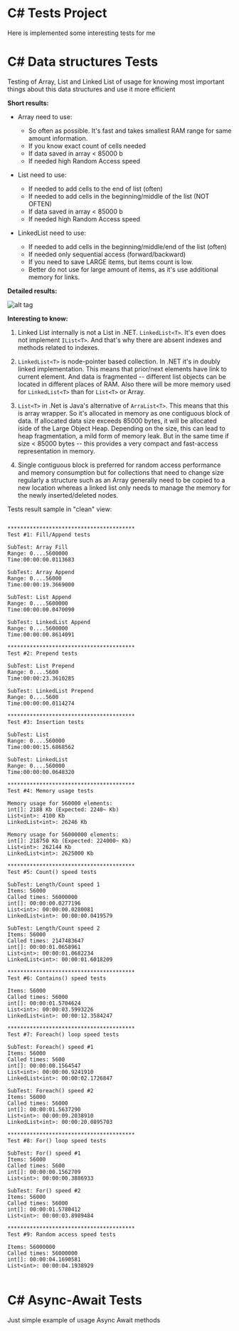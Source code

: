 ﻿# C# Tests Project

Here is implemented some interesting tests for me


# C#  Data structures Tests
Testing of Array, List and Linked List of usage for knowing most important things about this data structures and use it more efficient

**Short results:**

* Array need to use:
  * So often as possible. It's fast and takes smallest RAM range for same amount information.
  * If you know exact count of cells needed
  * If data saved in array < 85000 b
  * If needed high Random Access speed

* List need to use:
  * If needed to add cells to the end of list (often)
  * If needed to add cells in the beginning/middle of the list (NOT OFTEN)
  * If data saved in array < 85000 b
  * If needed high Random Access speed

* LinkedList need to use:
  * If needed to add cells in the beginning/middle/end of the list (often)
  * If needed only sequential access (forward/backward)
  * If you need to save LARGE items, but items count is low.
  * Better do not use for large amount of items, as it's use additional memory for links.


**Detailed results:**

![alt tag](https://i.stack.imgur.com/iBz6V.png)


**Interesting to know:**
1. Linked List internally is not a List in .NET. ```LinkedList<T>```. It's even does not implement ```IList<T>```. And that's why there are absent indexes and methods related to indexes.

2. ```LinkedList<T>``` is node-pointer based collection. In .NET it's in doubly linked implementation. This means that prior/next elements have link to current element. And data is fragmented -- different list objects can be located in different places of RAM. Also there will be more memory used for ```LinkedList<T>``` than for ```List<T>``` or Array.

3. ```List<T>``` in .Net is Java's alternative of ```ArraList<T>```. This means that this is array wrapper. So it's allocated in memory as one contiguous block of data. If allocated data size exceeds 85000 bytes, it will be allocated iside of the Large Object Heap. Depending on the size, this can lead to heap fragmentation, a mild form of memory leak. But in the same time if size < 85000 bytes -- this provides a very compact and fast-access representation in memory. 

4. Single contiguous block is preferred for random access performance and memory consumption but for collections that need to change size regularly a structure such as an Array generally need to be copied to a new location whereas a linked list only needs to manage the memory for the newly inserted/deleted nodes. 


Tests result sample in "clean" view:
```

****************************************
Test #1: Fill/Append tests

SubTest: Array Fill
Range: 0....5600000
Time:00:00:00.0113683

SubTest: Array Append
Range: 0....56000
Time:00:00:19.3669000

SubTest: List Append
Range: 0....5600000
Time:00:00:00.0470090

SubTest: LinkedList Append
Range: 0....5600000
Time:00:00:00.8614091

****************************************
Test #2: Prepend tests

SubTest: List Prepend
Range: 0....5600
Time:00:00:23.3610285

SubTest: LinkedList Prepend
Range: 0....5600
Time:00:00:00.0114274

****************************************
Test #3: Insertion tests

SubTest: List
Range: 0....560000
Time:00:00:15.6868562

SubTest: LinkedList
Range: 0....560000
Time:00:00:00.0648320

****************************************
Test #4: Memory usage tests

Memory usage for 560000 elements:
int[]: 2188 Kb (Expected: 2240~ Kb)
List<int>: 4100 Kb
LinkedList<int>: 26246 Kb

Memory usage for 56000000 elements:
int[]: 218750 Kb (Expected: 224000~ Kb)
List<int>: 262144 Kb
LinkedList<int>: 2625000 Kb

****************************************
Test #5: Count() speed tests

SubTest: Length/Count speed 1
Items: 56000
Called times: 56000000
int[]: 00:00:00.0277196
List<int>: 00:00:00.0280081
LinkedList<int>: 00:00:00.0419579

SubTest: Length/Count speed 2
Items: 56000
Called times: 2147483647
int[]: 00:00:01.0658961
List<int>: 00:00:01.0682234
LinkedList<int>: 00:00:01.6018209

****************************************
Test #6: Contains() speed tests

Items: 56000
Called times: 56000
int[]: 00:00:01.5704624
List<int>: 00:00:03.5993226
LinkedList<int>: 00:00:12.3584247

****************************************
Test #7: Foreach() loop speed tests

SubTest: Foreach() speed #1
Items: 56000
Called times: 5600
int[]: 00:00:00.1564547
List<int>: 00:00:00.9241910
LinkedList<int>: 00:00:02.1726847

SubTest: Foreach() speed #2
Items: 56000
Called times: 56000
int[]: 00:00:01.5637290
List<int>: 00:00:09.2038910
LinkedList<int>: 00:00:20.0895703

****************************************
Test #8: For() loop speed tests

SubTest: For() speed #1
Items: 56000
Called times: 5600
int[]: 00:00:00.1562709
List<int>: 00:00:00.3886933

SubTest: For() speed #2
Items: 56000
Called times: 56000
int[]: 00:00:01.5780412
List<int>: 00:00:03.8989484

****************************************
Test #9: Random access speed tests

Items: 56000000
Called times: 56000000
int[]: 00:00:04.1690581
List<int>: 00:00:04.1938929


```

# C#  Async-Await Tests

Just simple example of usage Async Await methods
